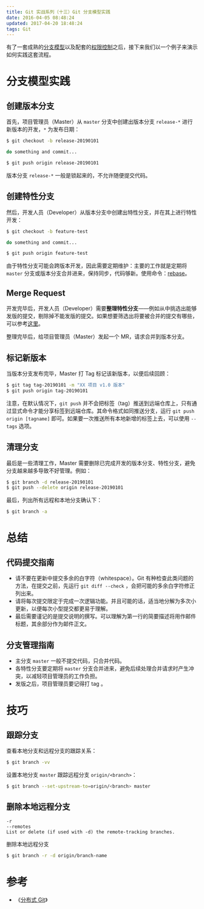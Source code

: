 ```yaml
---
title: Git 实战系列（十三）Git 分支模型实践
date: 2016-04-05 08:48:24
updated: 2017-04-20 18:48:24
tags: Git
---
```


有了一套成熟的[分支模型](/2016/04/03/git-branch/)以及配套的[权限控制](/2016/04/04/git-permissions/)之后，接下来我们以一个例子来演示如何实践这套流程。

# 分支模型实践

## 创建版本分支

首先，项目管理员（Master）从 `master` 分支中创建出版本分支 `release-*` 进行新版本的开发，`*` 为发布日期：

```bash
$ git checkout -b release-20190101

do something and commit...

$ git push origin release-20190101
```

版本分支 `release-*` 一般是锁起来的，不允许随便提交代码。

## 创建特性分支

然后，开发人员（Developer）从版本分支中创建出特性分支，并在其上进行特性开发：

```bash
$ git checkout -b feature-test

do something and commit...

$ git push origin feature-test
```

由于特性分支可能会跨版本开发，因此需要定期维护：主要的工作就是定期将 `master` 分支或版本分支合并进来，保持同步，代码够新。使用命令：[rebase](https://qidawu.github.io/2015/08/20/git-rebase/)。

## Merge Request

开发完毕后，开发人员（Developer）需要**整理特性分支**——例如从中挑选出能够发版的提交，剔除掉不能发版的提交。如果想要筛选出将要被合并的提交有哪些，可以参考[这里](/2015/08/04/git-log/#筛选提交历史)。

整理完毕后，给项目管理员（Master）发起一个 MR，请求合并到版本分支。

## 标记新版本

当版本分支发布完毕，Master 打 Tag 标记该新版本，以便后续回顾：

```bash
$ git tag tag-20190101 -m "XX 项目 v1.0 版本"
$ git push origin tag-20190101
```

注意，在默认情况下，`git push` 并不会把标签（tag）推送到远端仓库上，只有通过显式命令才能分享标签到远端仓库。其命令格式如同推送分支，运行 `git push origin [tagname]` 即可。如果要一次推送所有本地新增的标签上去，可以使用 `--tags` 选项。

## 清理分支

最后是一些清理工作，Master 需要删除已完成开发的版本分支、特性分支，避免分支越来越多导致不好管理。例如：

```bash
$ git branch -d release-20190101
$ git push --delete origin release-20190101
```

最后，列出所有远程和本地分支确认下：

```bash
$ git branch -a
```

# 总结

## 代码提交指南

* 请不要在更新中提交多余的白字符（whitespace）。Git 有种检查此类问题的方法，在提交之前，先运行 `git diff --check` ，会把可能的多余白字符修正列出来。
* 请将每次提交限定于完成一次逻辑功能。并且可能的话，适当地分解为多次小更新，以便每次小型提交都更易于理解。
* 最后需要谨记的是提交说明的撰写。可以理解为第一行的简要描述将用作邮件标题，其余部分作为邮件正文。

## 分支管理指南

* 主分支 `master` 一般不提交代码，只合并代码。
* 各特性分支要定期将 `master` 分支合并进来，避免后续处理合并请求时产生冲突，以减轻项目管理员的工作负担。
* 发版之后，项目管理员要记得打 tag 。

# 技巧

## 跟踪分支

查看本地分支和远程分支的跟踪关系：

```bash
$ git branch -vv
```

设置本地分支 `master` 跟踪远程分支 `origin/<branch>`：

```bash
$ git branch --set-upstream-to=origin/<branch> master
```

## 删除本地远程分支

```
-r
--remotes
List or delete (if used with -d) the remote-tracking branches.
```

删除本地远程分支

```bash
$ git branch -r -d origin/branch-name
```

# 参考

* 《[分布式 Git](https://git-scm.com/book/zh/v1/%E5%88%86%E5%B8%83%E5%BC%8F-Git)》